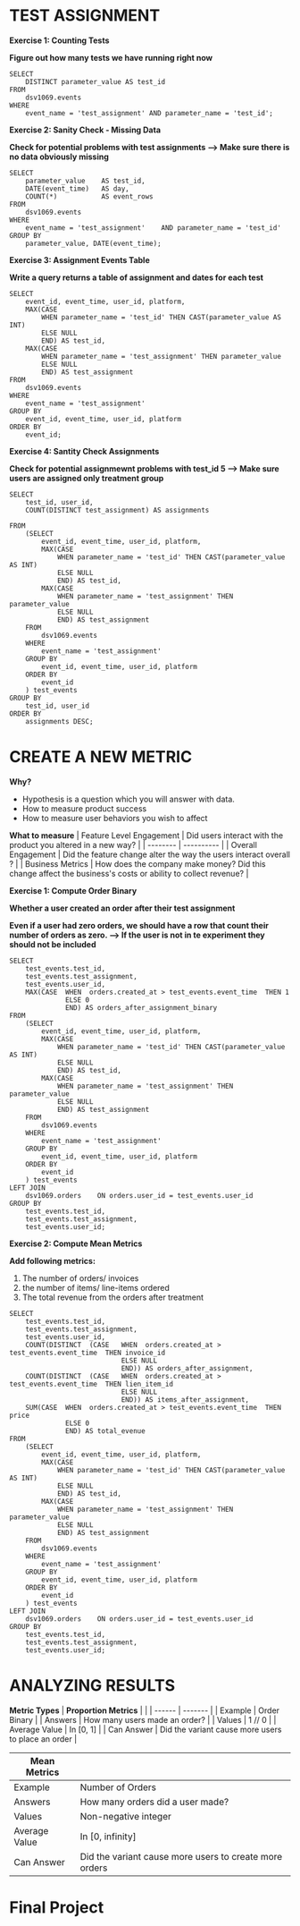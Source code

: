 # TEST ASSIGNMENT

__Exercise 1: Counting Tests__

__Figure out how many tests we have running right now__
```
SELECT
    DISTINCT parameter_value AS test_id
FROM
    dsv1069.events
WHERE
    event_name = 'test_assignment' AND parameter_name = 'test_id';
```
__Exercise 2: Sanity Check - Missing Data__

__Check for potential problems with test assignments --> Make sure there is no data obviously missing__
```
SELECT 
    parameter_value    AS test_id,
    DATE(event_time)   AS day,
    COUNT(*)		   AS event_rows
FROM
    dsv1069.events
WHERE
    event_name = 'test_assignment'    AND parameter_name = 'test_id'
GROUP BY
    parameter_value, DATE(event_time);
```
__Exercise 3: Assignment Events Table__

__Write a query returns a table of assignment and dates for each test__
```
SELECT
    event_id, event_time, user_id, platform,
    MAX(CASE
        WHEN parameter_name = 'test_id' THEN CAST(parameter_value AS INT)
        ELSE NULL
        END) AS test_id,
    MAX(CASE
        WHEN parameter_name = 'test_assignment' THEN parameter_value
        ELSE NULL
        END) AS test_assignment
FROM
    dsv1069.events
WHERE
    event_name = 'test_assignment'
GROUP BY
    event_id, event_time, user_id, platform
ORDER BY
    event_id;
```

__Exercise 4: Santity Check Assignments__

__Check for potential assignmewnt problems with test_id 5 --> Make sure users are assigned only treatment group__
```
SELECT
    test_id, user_id,
    COUNT(DISTINCT test_assignment) AS assignments

FROM
    (SELECT
        event_id, event_time, user_id, platform,
        MAX(CASE
            WHEN parameter_name = 'test_id' THEN CAST(parameter_value AS INT)
            ELSE NULL
            END) AS test_id,
        MAX(CASE
            WHEN parameter_name = 'test_assignment' THEN parameter_value
            ELSE NULL
            END) AS test_assignment
    FROM
        dsv1069.events
    WHERE
        event_name = 'test_assignment'
    GROUP BY
        event_id, event_time, user_id, platform
    ORDER BY
        event_id
    ) test_events
GROUP BY
    test_id, user_id
ORDER BY
    assignments DESC;
```
# CREATE A NEW METRIC
__Why?__
- Hypothesis is a question which you will answer with data.
- How to measure product success
- How to measure user behaviors you wish to affect

__What to measure__
| Feature Level Engagement | Did users interact with the product you altered in a new way? |
| -------- | ---------- | 
| Overall Engagement | Did the feature change alter the way the users interact overall ? |
| Business Metrics | How does the company make money? Did this change affect the business's costs or ability to collect revenue? |

__Exercise 1: Compute Order Binary__

__Whether a user created an order after their test assignment__

__Even if a user had zero orders, we should have a row that count their number of orders as zero. --> If the user is not in te experiment they should not be included__
```
SELECT
    test_events.test_id,
    test_events.test_assignment,
    test_events.user_id,
    MAX(CASE  WHEN  orders.created_at > test_events.event_time  THEN 1
              ELSE 0
              END) AS orders_after_assignment_binary
FROM
    (SELECT
        event_id, event_time, user_id, platform,
        MAX(CASE
            WHEN parameter_name = 'test_id' THEN CAST(parameter_value AS INT)
            ELSE NULL
            END) AS test_id,
        MAX(CASE
            WHEN parameter_name = 'test_assignment' THEN parameter_value
            ELSE NULL
            END) AS test_assignment
    FROM
        dsv1069.events
    WHERE
        event_name = 'test_assignment'
    GROUP BY
        event_id, event_time, user_id, platform
    ORDER BY
        event_id
    ) test_events
LEFT JOIN
    dsv1069.orders    ON orders.user_id = test_events.user_id
GROUP BY
    test_events.test_id,
    test_events.test_assignment,
    test_events.user_id;
```
__Exercise 2: Compute Mean Metrics__

__Add following metrics:__
1. The number of orders/ invoices
2. the number of items/ line-items ordered
3. The total revenue from the orders after treatment

```
SELECT
    test_events.test_id,
    test_events.test_assignment,
    test_events.user_id,
    COUNT(DISTINCT  (CASE   WHEN  orders.created_at > test_events.event_time  THEN invoice_id
                            ELSE NULL
                            END)) AS orders_after_assignment,
    COUNT(DISTINCT  (CASE   WHEN  orders.created_at > test_events.event_time  THEN lien_item_id
                            ELSE NULL
                            END)) AS items_after_assignment,
    SUM(CASE  WHEN  orders.created_at > test_events.event_time  THEN price
              ELSE 0
              END) AS total_evenue
FROM
    (SELECT
        event_id, event_time, user_id, platform,
        MAX(CASE
            WHEN parameter_name = 'test_id' THEN CAST(parameter_value AS INT)
            ELSE NULL
            END) AS test_id,
        MAX(CASE
            WHEN parameter_name = 'test_assignment' THEN parameter_value
            ELSE NULL
            END) AS test_assignment
    FROM
        dsv1069.events
    WHERE
        event_name = 'test_assignment'
    GROUP BY
        event_id, event_time, user_id, platform
    ORDER BY
        event_id
    ) test_events
LEFT JOIN
    dsv1069.orders    ON orders.user_id = test_events.user_id
GROUP BY
    test_events.test_id,
    test_events.test_assignment,
    test_events.user_id;
```
# ANALYZING RESULTS
__Metric Types__
| __Proportion Metrics__ | | 
| ------ | ------- |
| Example | Order Binary |
| Answers | How many users made an order? |
| Values | 1 // 0 |
| Average Value | In [0, 1] |
| Can Answer | Did the variant cause more users to place an order |

| __Mean Metrics__ | | 
| ------ | ------- |
| Example | Number of Orders |
| Answers | How many orders did a user made? |
| Values | Non-negative integer |
| Average Value | In [0, infinity] |
| Can Answer | Did the variant cause more users to create more orders |

# Final Project




